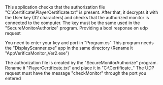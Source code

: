 This application checks that the authorization file "C:\Certificate\PlayerCertificate.txt" is present. 
After that, it decrypts it with the User key (32 characters) and checks that the authorized monitor is connected to the computer. The key must be the same used in the "SecureMonitorAuthorize" program.
Providing a bool response on udp request


You need to enter your key and port in "Program.cs"
This program needs the "DisplayScanner.exe" app in the same directory (Rename it "AppVerificaMonitor_Ver2.exe")

The authorization file is created by the "SecureMonitorAuthorize" program. Rename it "PlayerCertificate.txt" and place it in "C:\Certificate\.."
The UDP request must have the message "checkMonitor" through the port you entered
